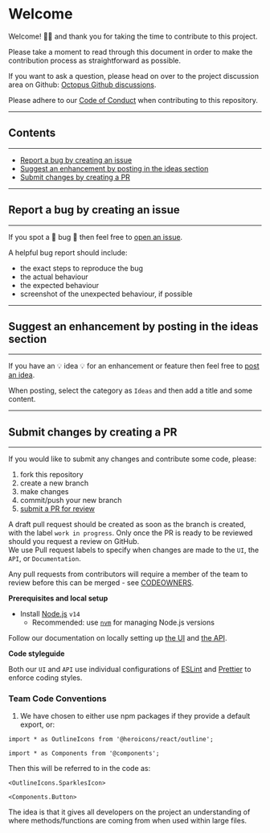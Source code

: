 # Welcome

Welcome! :tada::sparkles: and thank you for taking the time to contribute to this project.

Please take a moment to read through this document in order to make the contribution process as straightforward as possible.

If you want to ask a question, please head on over to the project discussion area on Github: [Octopus Github discussions](https://github.com/JiscSD/octopus/discussions).

Please adhere to our [Code of Conduct](CODE-OF-CONDUCT.md) when contributing to this repository.

---

## Contents

---

-   [Report a bug by creating an issue](#report-a-bug-by-creating-an-issue)
-   [Suggest an enhancement by posting in the ideas section](#suggest-an-enhancement-by-posting-in-the-ideas-section)
-   [Submit changes by creating a PR](#submit-changes-by-creating-a-pr)

---

## Report a bug by creating an issue

---

If you spot a :bug: bug :bug: then feel free to [open an issue](https://github.com/JiscSD/octopus/issues).

A helpful bug report should include:

-   the exact steps to reproduce the bug
-   the actual behaviour
-   the expected behaviour
-   screenshot of the unexpected behaviour, if possible

---

## Suggest an enhancement by posting in the ideas section

---

If you have an :bulb: idea :bulb: for an enhancement or feature then feel free to [post an idea](https://github.com/JiscSD/octopus/discussions/categories/ideas).

When posting, select the category as `Ideas` and then add a title and some content.

---

## Submit changes by creating a PR

---

If you would like to submit any changes and contribute some code, please:

1. fork this repository
2. create a new branch
3. make changes
4. commit/push your new branch
5. [submit a PR for review](https://github.com/JiscSD/octopus/pulls)

A draft pull request should be created as soon as the branch is created, with the label `work in progress`. Only once the PR is ready to be reviewed should you request a review on GitHub.  
We use Pull request labels to specify when changes are made to the `UI`, the `API`, or `Documentation`.

Any pull requests from contributors will require a member of the team to review before this can be merged - see [CODEOWNERS](../.github/CODEOWNERS).

**Prerequisites and local setup**

-   Install [Node.js](https://github.com/nodejs/node) `v14`
    -   Recommended: use [`nvm`](https://github.com/nvm-sh/nvm) for managing Node.js versions

Follow our documentation on locally setting up [the UI](../ui/README.md#local-setup) and [the API](../api/README.md#local-setup).

**Code styleguide**

Both our `UI` and `API` use individual configurations of [ESLint](https://eslint.org) and [Prettier](https://prettier.io) to enforce coding styles.

### Team Code Conventions

1. We have chosen to either use npm packages if they provide a default export, or:

```
import * as OutlineIcons from '@heroicons/react/outline';
```

```
import * as Components from '@components';
```

Then this will be referred to in the code as:

```
<OutlineIcons.SparklesIcon>
```

```
<Components.Button>
```

The idea is that it gives all developers on the project an understanding of where methods/functions are coming from when used within large files.
